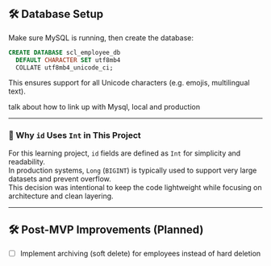 ## 🛠️ Database Setup

Make sure MySQL is running, then create the database:

```sql
CREATE DATABASE scl_employee_db
  DEFAULT CHARACTER SET utf8mb4
  COLLATE utf8mb4_unicode_ci;
```
This ensures support for all Unicode characters (e.g. emojis, multilingual text).

[//]: # (TODO)
talk about how to link up with Mysql, local and production

---

### 🧠 Why `id` Uses `Int` in This Project

For this learning project, `id` fields are defined as `Int` for simplicity and readability.  
In production systems, `Long` (`BIGINT`) is typically used to support very large datasets and prevent overflow.  
This decision was intentional to keep the code lightweight while focusing on architecture and clean layering.

---

## 🛠️ Post-MVP Improvements (Planned)
- [ ] Implement archiving (soft delete) for employees instead of hard deletion